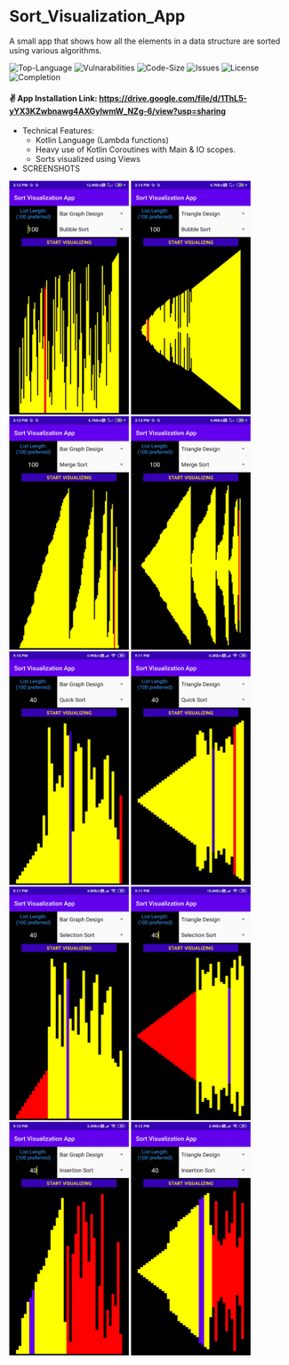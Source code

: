 # Sort_Visualization_App
A small app that shows how all the elements in a data structure are sorted using various algorithms.

![Top-Language](https://img.shields.io/github/languages/top/himanshu-1608/Sort_Visualization_App)
![Vulnarabilities](https://img.shields.io/snyk/vulnerabilities/github/himanshu-1608/Sort_Visualization_App)
![Code-Size](https://img.shields.io/github/languages/code-size/himanshu-1608/Sort_Visualization_App?color=green)
![Issues](https://img.shields.io/bitbucket/issues-raw/himanshu-1608/Sort_Visualization_App)
![License](https://img.shields.io/github/license/himanshu-1608/Sort_Visualization_App)
![Completion](https://img.shields.io/badge/Project%20Completion-~100%25-blue)

#### :v: App Installation Link: https://drive.google.com/file/d/1ThL5-yYX3KZwbnawg4AXGylwmW_NZg-6/view?usp=sharing

- Technical Features:
  - Kotlin Language (Lambda functions)
  - Heavy use of Kotlin Coroutines with Main & IO scopes.
  - Sorts visualized using Views
- SCREENSHOTS

<img src="/Screenshots/BubbleBar.jpg" width="215px" height="420px"/> <img src="/Screenshots/BubbleTriangle.jpg" width="215px" height="420px"/>
<img src="/Screenshots/MergeBar.jpg" width="215px" height="420px"/> <img src="/Screenshots/MergeTriangle.jpg" width="215px" height="420px"/>
<img src="/Screenshots/QuickBar.jpg" width="215px" height="420px"/> <img src="/Screenshots/QuickTriangle.jpg" width="215px" height="420px"/>
<img src="/Screenshots/SelectionBar.jpg" width="215px" height="420px"/> <img src="/Screenshots/SelectionTriangle.jpg" width="215px" height="420px"/>
<img src="/Screenshots/InsertionBar.jpg" width="215px" height="420px"/> <img src="/Screenshots/InsertionTriangle.jpg" width="215px" height="420px"/>

